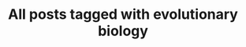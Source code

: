 ---
layout: tag
title: "All posts tagged with evolutionary biology"
permalink: /weblog/tags/evolutionary-biology/
taxonomy: evolutionary biology
---